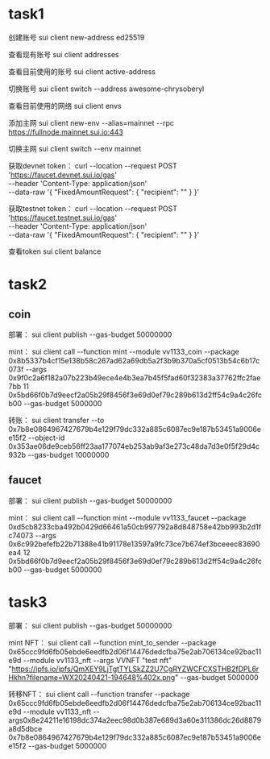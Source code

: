 # task1

创建账号
sui client new-address ed25519

查看现有账号
sui client addresses

查看目前使用的账号
sui client active-address

切换账号
sui client switch --address awesome-chrysoberyl

查看目前使用的网络
sui client envs

添加主网
sui client new-env --alias=mainnet --rpc https://fullnode.mainnet.sui.io:443

切换主网
sui client switch --env mainnet

获取devnet token：
curl --location --request POST 'https://faucet.devnet.sui.io/gas' \
--header 'Content-Type: application/json' \
--data-raw '{
    "FixedAmountRequest": {
        "recipient": "<YOUR SUI ADDRESS>"
    }
}'

获取testnet token：
curl --location --request POST 'https://faucet.testnet.sui.io/gas' \
--header 'Content-Type: application/json' \
--data-raw '{
    "FixedAmountRequest": {
        "recipient": "<YOUR SUI ADDRESS>"
    }
}'

查看token
sui client balance

# task2

## coin

部署：
sui client publish --gas-budget 50000000

mint：
sui client call --function mint --module vv1133_coin --package 0x8b5337b4cf15e138b58c267ad62a69db5a2f3b9b370a5cf0513b54c6b17c073f --args 0x9f0c2a6f182a07b223b49ece4e4b3ea7b45f5fad60f32383a37762ffc2fae7bb 11 0x5bd66f0b7d9eecf2a05b29f8456f3e69d0ef79c289b613d2ff54c9a4c26fcb00 --gas-budget 5000000

转账：
sui client transfer --to 0x7b8e0864967427679b4e129f79dc332a885c6087ec9e187b53451a9006ee15f2 --object-id 0x353ae06de9ceb56ff23aa177074eb253ab9af3e273c48da7d3e0f5f29d4c932b --gas-budget 10000000

## faucet

部署：
sui client publish --gas-budget 50000000

mint：
sui client call --function mint --module vv1133_faucet --package 0xd5cb8233cba492b0429d66461a50cb997792a8d848758e42bb993b2d1fc74073 --args  0x6c992befefb22b71388e41b91178e13597a9fc73ce7b674ef3bceeec83690ea4 12 0x5bd66f0b7d9eecf2a05b29f8456f3e69d0ef79c289b613d2ff54c9a4c26fcb00 --gas-budget 5000000

# task3

部署：
sui client publish --gas-budget 50000000

mint NFT：
sui client call --function mint_to_sender --package 0x65ccc9fd6fb05ebde6eedfb2d06f14476dedcfba75e2ab706134ce92bac11e9d --module vv1133_nft --args VVNFT "test nft" "https://ipfs.io/ipfs/QmXEY9LjTgtTYLSkZZ2U7CgRYZWCFCXSTHB2fDPL6rHkhn?filename=WX20240421-194648%402x.png" --gas-budget 5000000

转移NFT：
sui client call --function transfer --package 0x65ccc9fd6fb05ebde6eedfb2d06f14476dedcfba75e2ab706134ce92bac11e9d --module vv1133_nft --args0x8e24211e16198dc374a2eec98d0b387e689d3a60e311386dc26d8879a8d5dbce 0x7b8e0864967427679b4e129f79dc332a885c6087ec9e187b53451a9006ee15f2 --gas-budget 5000000

